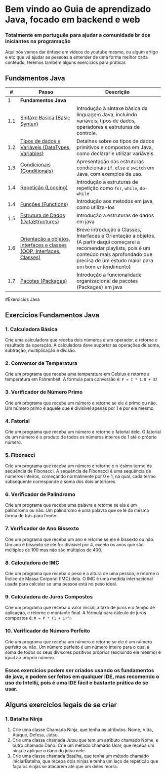 # Bem vindo ao Guia de aprendizado Java, focado em backend e web
### Totalmente em português para ajudar a comunidade br dos iniciantes na programação

<p>Aqui nós vamos dar ênfase em vídeos do youtube mesmo, ou algum artigo e etc que vá ajudar as pessoas a entender de uma forma melhor cada conteúdo, teremos também alguns exercicios para práticar.</p>

## Fundamentos Java

| #   | Passo | Descrição |
|-----|---|---|
| 1   | **Fundamentos Java** |  |
| 1.1 | [Sintaxe Básica (Basic Syntax)](https://www.youtube.com/watch?v=oChb2FdQUAw) | Introdução à sintaxe básica da linguagem Java, incluindo variáveis, tipos de dados, operadores e estruturas de controle. |
| 1.2 | [Tipos de dados e Variáveis (DataTypes, Variables)](https://www.youtube.com/playlist?list=PLl_jnZykz8pTsfOk_gsAiIZL0JWDD1d20) | Detalhes sobre os tipos de dados primitivos e compostos em Java, como declarar e utilizar variáveis. |
| 1.3 | [Condicionais (Conditionals)](https://www.youtube.com/watch?v=1oEsU9k1n0M) | Apresentação das estruturas condicionais `if`, `else` e `switch` em Java, com exemplos de uso. |
| 1.4 | [Repetição (Looping)](https://www.youtube.com/playlist?list=PLl_jnZykz8pR91asTEOK8pYgZWE6aBOwn) | Introdução a estruturas de repetição como `for`, `while`, `do-while` |
| 1.4 | [Funções (Functions)]() | Introdução aos metodos em java, como utiliza-los |
| 1.5 | [Estrutura de Dados (DataStructures)]() | Introdução a estruturas de dados em java |
| 1.6 | [Orientação a objetos, interfaces e classes (OOP, Interfaces, Classes)]() | Breve introdução a Classes, Interfaces e Orientação a objetos. (A partir daqui começarei a recomendar playlists, pois é um conteúdo mais aprofundado que precisa de um estudo maior para um bom entendimento) |
| 1.7 | [Pacotes (Packages)]() | Introdução a funcionalidade organizacional de pacotes (Packages) em java |


#Exercicios Java
## Exercicios Fundamentos Java
### 1. Calculadora Básica
Crie uma calculadora que receba dois números e um operador, e retorne o resultado da operação. A calculadora deve suportar as operações de soma, subtração, multiplicação e divisão.

### 2. Conversor de Temperatura
Crie um programa que receba uma temperatura em Celsius e retorne a temperatura em Fahrenheit. A fórmula para conversão é: `F = C * 1.8 + 32`

### 3. Verificador de Número Primo
Crie um programa que receba um número e retorne se ele é primo ou não. Um número primo é aquele que é divisível apenas por 1 e por ele mesmo.

### 4. Fatorial
Crie um programa que receba um número e retorne o fatorial dele. O fatorial de um número é o produto de todos os números inteiros de 1 até o próprio número.

### 5. Fibonacci
Crie um programa que receba um número e retorne o n-ésimo termo da sequência de Fibonacci. A sequência de Fibonacci é uma sequência de números inteiros, começando normalmente por 0 e 1, na qual, cada termo subsequente corresponde à soma dos dois anteriores.

### 6. Verificador de Palíndromo
Crie um programa que receba uma palavra e retorne se ela é um palíndromo ou não. Um palíndromo é uma palavra que se lê da mesma forma de trás para frente.

### 7. Verificador de Ano Bissexto
Crie um programa que receba um ano e retorne se ele é bissexto ou não. Um ano é bissexto se ele for divisível por 4, exceto os anos que são múltiplos de 100 mas não são múltiplos de 400.

### 8. Calculadora de IMC
Crie um programa que receba o peso e a altura de uma pessoa, e retorne o Índice de Massa Corporal (IMC) dela. O IMC é uma medida internacional usada para calcular se uma pessoa está no peso ideal.

### 9. Calculadora de Juros Compostos
Crie um programa que receba o valor inicial, a taxa de juros e o tempo de aplicação, e retorne o montante final. A fórmula para cálculo de juros compostos é: `M = P * (1 + i)^n`

### 10. Verificador de Número Perfeito
Crie um programa que receba um número e retorne se ele é um número perfeito ou não. Um número perfeito é um número inteiro para o qual a soma de todos os seus divisores positivos próprios (excluindo ele mesmo) é igual ao próprio número.

### Esses exercicios podem ser criados usando os fundamentos de java, e podem ser feitos em qualquer IDE, mas recomendo o uso do Intellij, pois é uma IDE fácil e bastante prática de se usar.

## Alguns exercicios legais de se criar

### 1. Batalha Ninja
1. Crie uma classe Chamada Ninja, que tenha os atributos: Nome, Vida, Ataque, Defesa, Jutsu.
2. Crie uma classe chamada Jutsu que tem um atributo chamado Nome, e outro chamado Dano. Crie um método chamado Usar, que receba um ninja e aplique o dano do jutsu nele.
3. Crie uma classe chamada Batalha, que tenha um método chamado IniciarBatalha, que receba dois ninjas e tenha um laço de repetição que faça os ninjas se atacarem até que um deles morra.
